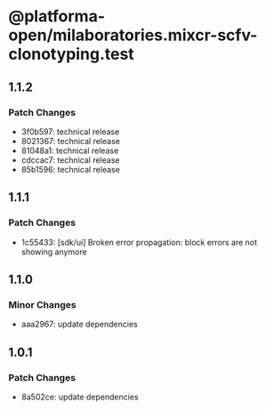 # @platforma-open/milaboratories.mixcr-scfv-clonotyping.test

## 1.1.2

### Patch Changes

- 3f0b597: technical release
- 8021367: technical release
- 81048a1: technical release
- cdccac7: technical release
- 85b1596: technical release

## 1.1.1

### Patch Changes

- 1c55433: [sdk/ui] Broken error propagation: block errors are not showing anymore

## 1.1.0

### Minor Changes

- aaa2967: update dependencies

## 1.0.1

### Patch Changes

- 8a502ce: update dependencies
